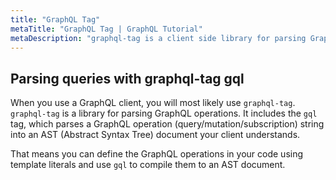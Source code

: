 ```yaml
---
title: "GraphQL Tag"
metaTitle: "GraphQL Tag | GraphQL Tutorial"
metaDescription: "graphql-tag is a client side library for parsing GraphQL operations. It includes the gql tag that parses a GraphQL operation string into an AST document."
---
```


## Parsing queries with graphql-tag gql

When you use a GraphQL client, you will most likely use `graphql-tag`. `graphql-tag` is a library for parsing GraphQL operations. It includes the `gql` tag, which parses a GraphQL operation (query/mutation/subscription) string into an AST (Abstract Syntax Tree) document your client understands.

That means you can define the GraphQL operations in your code using template literals and use `gql` to compile them to an AST document.